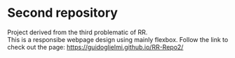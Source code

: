 # Second repository
Project derived from the third problematic of RR.  
This is a responsibe webpage design using mainly flexbox.
Follow the link to check out the page:
https://guidoglielmi.github.io/RR-Repo2/
